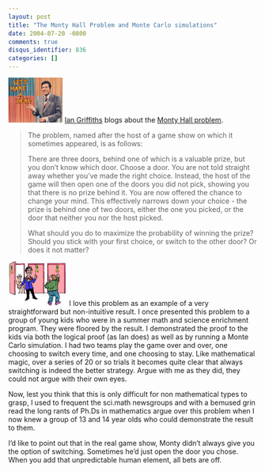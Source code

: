 ```yaml
---
layout: post
title: "The Monty Hall Problem and Monte Carlo simulations"
date: 2004-07-20 -0800
comments: true
disqus_identifier: 836
categories: []
---
```

![Let’s Make a Deal](/images/LetsMakeADeal.jpg) [Ian
Griffiths](http://www.interact-sw.co.uk/iangblog) blogs about the [Monty
Hall
problem](http://www.interact-sw.co.uk/iangblog/2004/07/21/montyhall).

> The problem, named after the host of a game show on which it sometimes
> appeared, is as follows:
>
> There are three doors, behind one of which is a valuable prize, but
> you don’t know which door. Choose a door. You are not told straight
> away whether you’ve made the right choice. Instead, the host of the
> game will then open one of the doors you did not pick, showing you
> that there is no prize behind it. You are now offered the chance to
> change your mind. This effectively narrows down your choice - the
> prize is behind one of two doors, either the one you picked, or the
> door that neither you nor the host picked.
>
> What should you do to maximize the probability of winning the prize?
> Should you stick with your first choice, or switch to the other door?
> Or does it not matter?

![Monty Hall Problem](/images/MontyHall.jpg) I love this problem as an
example of a very straightforward but non-intuitive result. I once
presented this problem to a group of young kids who were in a summer
math and science enrichment program. They were floored by the result. I
demonstrated the proof to the kids via both the logical proof (as Ian
does) as well as by running a Monte Carlo simulation. I had two teams
play the game over and over, one choosing to switch every time, and one
choosing to stay. Like mathematical magic, over a series of 20 or so
trials it becomes quite clear that always switching is indeed the better
strategy. Argue with me as they did, they could not argue with their own
eyes.

Now, lest you think that this is only difficult for non mathematical
types to grasp, I used to frequent the sci.math newsgroups and with a
bemused grin read the long rants of Ph.Ds in mathematics argue over this
problem when I now knew a group of 13 and 14 year olds who could
demonstrate the result to them.

I’d like to point out that in the real game show, Monty didn’t always
give you the option of switching. Sometimes he’d just open the door you
chose. When you add that unpredictable human element, all bets are off.

